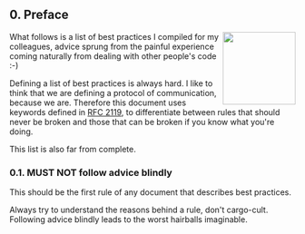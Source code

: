 ## 0. Preface

<img src="../assets/scala-logo-256.png"  align="right" width="128" height="128" />

What follows is a list of best practices I compiled for my colleagues,
advice sprung from the painful experience coming naturally from
dealing with other people's code :-)

Defining a list of best practices is always hard. I like to think that
we are defining a protocol of communication, because we are. Therefore
this document uses keywords defined in
[RFC 2119](https://www.ietf.org/rfc/rfc2119.txt), to differentiate
between rules that should never be broken and those that can be broken
if you know what you're doing.

This list is also far from complete.

### 0.1. MUST NOT follow advice blindly

This should be the first rule of any document that describes best
practices.

Always try to understand the reasons behind a rule, don't
cargo-cult. Following advice blindly leads to the worst hairballs
imaginable.
